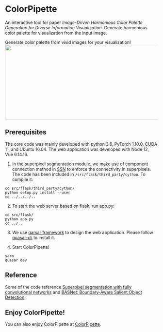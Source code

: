 # ColorPipette

An interactive tool for paper *Image-Driven Harmonious Color Palette Generation for Diverse Information Visualization*.
Generate harmonious color palette for visualization from the input image.

Generate color palette from vivid images for your visualization!
<img src="https://i.postimg.cc/X71zZt1S/image.png" width=550 height=245>

## Prerequisites
The core code was mainly developed with python 3.6, PyTorch 1.10.0, CUDA 11, and Ubuntu 16.04.
The web application was developed with Node 12, Vue 6.14.16.

1. In the superpixel segmentation module, we make use of component connection method in [SSN](http://github.com/NVlabs/ssn_superpixels) to enforce the connectivity in superpixels. The code has been included in ```/src/flask/third_party/cython```. To compile it:
```
cd src/flask/third_party/cython/
python setup.py install --user
cd ../../../..
```

2. To start the web server based on flask, run app.py:
```
cd src/flask/
python app.py
cd ../..
```

3. We use [qarsar framework](https://quasar.dev/) to design the web application. Please follow [quasar-cli](https://quasar.dev/start/quasar-cli) to install it.

4. Start ColorPipette!
```
yarn
quasar dev
```

## Reference
Some of the code reference [Superpixel segmentation with fully convolutional networks](https://github.com/fuy34/superpixel_fcn) and [BASNet: Boundary-Aware Salient Object Detection](https://github.com/xuebinqin/BASNet).

## Enjoy ColorPipette!
You can also enjoy ColorPipette at [ColorPipette](http://47.243.22.82:8080).
